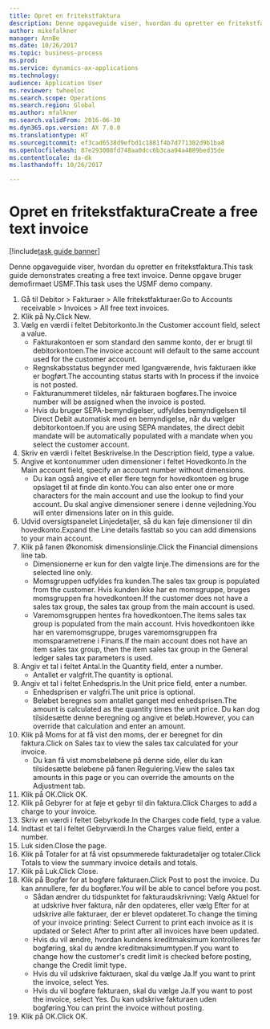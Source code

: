 ```yaml
--- 
title: Opret en fritekstfaktura
description: Denne opgaveguide viser, hvordan du opretter en fritekstfaktura.
author: mikefalkner
manager: AnnBe
ms.date: 10/26/2017
ms.topic: business-process
ms.prod: 
ms.service: dynamics-ax-applications
ms.technology: 
audience: Application User
ms.reviewer: twheeloc
ms.search.scope: Operations
ms.search.region: Global
ms.author: mfalkner
ms.search.validFrom: 2016-06-30
ms.dyn365.ops.version: AX 7.0.0
ms.translationtype: HT
ms.sourcegitcommit: ef3cad6538d9efbd1c1881f4b7d771382d9b1ba8
ms.openlocfilehash: 87e293008fd748aa0dcc6b3caa94a4889bed35de
ms.contentlocale: da-dk
ms.lasthandoff: 10/26/2017

---
```

# <a name="create-a-free-text-invoice"></a><span data-ttu-id="16cc9-103">Opret en fritekstfaktura</span><span class="sxs-lookup"><span data-stu-id="16cc9-103">Create a free text invoice</span></span>

[!include[task guide banner](../../includes/task-guide-banner.md)]

<span data-ttu-id="16cc9-104">Denne opgaveguide viser, hvordan du opretter en fritekstfaktura.</span><span class="sxs-lookup"><span data-stu-id="16cc9-104">This task guide demonstrates creating a free text invoice.</span></span> <span data-ttu-id="16cc9-105">Denne opgave bruger demofirmaet USMF.</span><span class="sxs-lookup"><span data-stu-id="16cc9-105">This task uses the USMF demo company.</span></span>

1. <span data-ttu-id="16cc9-106">Gå til Debitor > Fakturaer > Alle fritekstfakturaer.</span><span class="sxs-lookup"><span data-stu-id="16cc9-106">Go to Accounts receivable > Invoices > All free text invoices.</span></span>
2. <span data-ttu-id="16cc9-107">Klik på Ny.</span><span class="sxs-lookup"><span data-stu-id="16cc9-107">Click New.</span></span>
3. <span data-ttu-id="16cc9-108">Vælg en værdi i feltet Debitorkonto.</span><span class="sxs-lookup"><span data-stu-id="16cc9-108">In the Customer account field, select a value.</span></span>
    * <span data-ttu-id="16cc9-109">Fakturakontoen er som standard den samme konto, der er brugt til debitorkontoen.</span><span class="sxs-lookup"><span data-stu-id="16cc9-109">The invoice account will default to the same account used for the customer account.</span></span>   
    * <span data-ttu-id="16cc9-110">Regnskabsstatus begynder med Igangværende, hvis fakturaen ikke er bogført.</span><span class="sxs-lookup"><span data-stu-id="16cc9-110">The accounting status starts with In process if the invoice is not posted.</span></span>   
    * <span data-ttu-id="16cc9-111">Fakturanummeret tildeles, når fakturaen bogføres.</span><span class="sxs-lookup"><span data-stu-id="16cc9-111">The invoice number will be assigned when the invoice is posted.</span></span>  
    * <span data-ttu-id="16cc9-112">Hvis du bruger SEPA-bemyndigelser, udfyldes bemyndigelsen til Direct Debit automatisk med en bemyndigelse, når du vælger debitorkontoen.</span><span class="sxs-lookup"><span data-stu-id="16cc9-112">If you are using SEPA mandates, the direct debit mandate will be automatically populated with a mandate when you select the customer account.</span></span>  
4. <span data-ttu-id="16cc9-113">Skriv en værdi i feltet Beskrivelse.</span><span class="sxs-lookup"><span data-stu-id="16cc9-113">In the Description field, type a value.</span></span>
5. <span data-ttu-id="16cc9-114">Angive et kontonummer uden dimensioner i feltet Hovedkonto.</span><span class="sxs-lookup"><span data-stu-id="16cc9-114">In the Main account field, specify an account number without dimensions.</span></span>
    * <span data-ttu-id="16cc9-115">Du kan også angive et eller flere tegn for hovedkontoen og bruge opslaget til at finde din konto.</span><span class="sxs-lookup"><span data-stu-id="16cc9-115">You can also enter one or more characters for the main account and use the lookup to find your account.</span></span> <span data-ttu-id="16cc9-116">Du skal angive dimensioner senere i denne vejledning.</span><span class="sxs-lookup"><span data-stu-id="16cc9-116">You will enter dimensions later on in this guide.</span></span>  
6. <span data-ttu-id="16cc9-117">Udvid oversigtspanelet Linjedetaljer, så du kan føje dimensioner til din hovedkonto.</span><span class="sxs-lookup"><span data-stu-id="16cc9-117">Expand the Line details fasttab so you can add dimensions to your main account.</span></span>
7. <span data-ttu-id="16cc9-118">Klik på fanen Økonomisk dimensionslinje.</span><span class="sxs-lookup"><span data-stu-id="16cc9-118">Click the Financial dimensions line tab.</span></span>
    * <span data-ttu-id="16cc9-119">Dimensionerne er kun for den valgte linje.</span><span class="sxs-lookup"><span data-stu-id="16cc9-119">The dimensions are for the selected line only.</span></span>    
    * <span data-ttu-id="16cc9-120">Momsgruppen udfyldes fra kunden.</span><span class="sxs-lookup"><span data-stu-id="16cc9-120">The sales tax group is populated from the customer.</span></span> <span data-ttu-id="16cc9-121">Hvis kunden ikke har en momsgruppe, bruges momsgruppen fra hovedkontoen.</span><span class="sxs-lookup"><span data-stu-id="16cc9-121">If the customer does not have a sales tax group, the sales tax group from the main account is used.</span></span>  
    * <span data-ttu-id="16cc9-122">Varemomsgruppen hentes fra hovedkontoen.</span><span class="sxs-lookup"><span data-stu-id="16cc9-122">The items sales tax group is populated from the main account.</span></span> <span data-ttu-id="16cc9-123">Hvis hovedkontoen ikke har en varemomsgruppe, bruges varemomsgruppen fra momsparametrene i Finans.</span><span class="sxs-lookup"><span data-stu-id="16cc9-123">If the main account does not have an item sales tax group, then the item sales tax group in the General ledger sales tax parameters is used.</span></span>    
8. <span data-ttu-id="16cc9-124">Angiv et tal i feltet Antal.</span><span class="sxs-lookup"><span data-stu-id="16cc9-124">In the Quantity field, enter a number.</span></span>
    * <span data-ttu-id="16cc9-125">Antallet er valgfrit.</span><span class="sxs-lookup"><span data-stu-id="16cc9-125">The quantity is optional.</span></span>  
9. <span data-ttu-id="16cc9-126">Angiv et tal i feltet Enhedspris.</span><span class="sxs-lookup"><span data-stu-id="16cc9-126">In the Unit price field, enter a number.</span></span>
    * <span data-ttu-id="16cc9-127">Enhedsprisen er valgfri.</span><span class="sxs-lookup"><span data-stu-id="16cc9-127">The unit price is optional.</span></span>  
    * <span data-ttu-id="16cc9-128">Beløbet beregnes som antallet ganget med enhedsprisen.</span><span class="sxs-lookup"><span data-stu-id="16cc9-128">The amount is calculated as the quantity times the unit price.</span></span> <span data-ttu-id="16cc9-129">Du kan dog tilsidesætte denne beregning og angive et beløb.</span><span class="sxs-lookup"><span data-stu-id="16cc9-129">However, you can override that calculation and enter an amount.</span></span>  
10. <span data-ttu-id="16cc9-130">Klik på Moms for at få vist den moms, der er beregnet for din faktura.</span><span class="sxs-lookup"><span data-stu-id="16cc9-130">Click on Sales tax to view the sales tax calculated for your invoice.</span></span>
    * <span data-ttu-id="16cc9-131">Du kan få vist momsbeløbene på denne side, eller du kan tilsidesætte beløbene på fanen Regulering.</span><span class="sxs-lookup"><span data-stu-id="16cc9-131">View the sales tax amounts in this page or you can override the amounts on the Adjustment tab.</span></span>  
11. <span data-ttu-id="16cc9-132">Klik på OK.</span><span class="sxs-lookup"><span data-stu-id="16cc9-132">Click OK.</span></span>
12. <span data-ttu-id="16cc9-133">Klik på Gebyrer for at føje et gebyr til din faktura.</span><span class="sxs-lookup"><span data-stu-id="16cc9-133">Click Charges to add a charge to your invoice.</span></span> 
13. <span data-ttu-id="16cc9-134">Skriv en værdi i feltet Gebyrkode.</span><span class="sxs-lookup"><span data-stu-id="16cc9-134">In the Charges code field, type a value.</span></span>
14. <span data-ttu-id="16cc9-135">Indtast et tal i feltet Gebyrværdi.</span><span class="sxs-lookup"><span data-stu-id="16cc9-135">In the Charges value field, enter a number.</span></span>
15. <span data-ttu-id="16cc9-136">Luk siden.</span><span class="sxs-lookup"><span data-stu-id="16cc9-136">Close the page.</span></span>
16. <span data-ttu-id="16cc9-137">Klik på Totaler for at få vist opsummerede fakturadetaljer og totaler.</span><span class="sxs-lookup"><span data-stu-id="16cc9-137">Click Totals to view the summary invoice details and totals.</span></span>
17. <span data-ttu-id="16cc9-138">Klik på Luk.</span><span class="sxs-lookup"><span data-stu-id="16cc9-138">Click Close.</span></span>
18. <span data-ttu-id="16cc9-139">Klik på Bogfør for at bogføre fakturaen.</span><span class="sxs-lookup"><span data-stu-id="16cc9-139">Click Post to post the invoice.</span></span> <span data-ttu-id="16cc9-140">Du kan annullere, før du bogfører.</span><span class="sxs-lookup"><span data-stu-id="16cc9-140">You will be able to cancel before you post.</span></span>
    * <span data-ttu-id="16cc9-141">Sådan ændrer du tidspunktet for fakturaudskrivning: Vælg Aktuel for at udskrive hver faktura, når den opdateres, eller vælg Efter for at udskrive alle fakturaer, der er blevet opdateret.</span><span class="sxs-lookup"><span data-stu-id="16cc9-141">To change the timing of your invoice printing:  Select Current to print each invoice as it is updated   or  Select After to print after all invoices have been updated.</span></span>  
    * <span data-ttu-id="16cc9-142">Hvis du vil ændre, hvordan kundens kreditmaksimum kontrolleres før bogføring, skal du ændre kreditmaksimumtypen.</span><span class="sxs-lookup"><span data-stu-id="16cc9-142">If you want to change how the customer's credit limit is checked before posting, change the Credit limit type.</span></span>  
    * <span data-ttu-id="16cc9-143">Hvis du vil udskrive fakturaen, skal du vælge Ja.</span><span class="sxs-lookup"><span data-stu-id="16cc9-143">If you want to print the invoice, select Yes.</span></span>  
    * <span data-ttu-id="16cc9-144">Hvis du vil bogføre fakturaen, skal du vælge Ja.</span><span class="sxs-lookup"><span data-stu-id="16cc9-144">If you want to post the invoice, select Yes.</span></span> <span data-ttu-id="16cc9-145">Du kan udskrive fakturaen uden bogføring.</span><span class="sxs-lookup"><span data-stu-id="16cc9-145">You can print the invoice without posting.</span></span>  
19. <span data-ttu-id="16cc9-146">Klik på OK.</span><span class="sxs-lookup"><span data-stu-id="16cc9-146">Click OK.</span></span>


